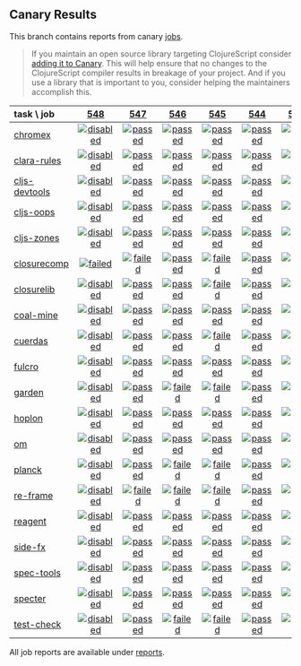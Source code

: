 ## Canary Results

This branch contains reports from canary [jobs](https://github.com/cljs-oss/canary/tree/jobs).

> If you maintain an open source library targeting ClojureScript consider [adding it to Canary](https://github.com/cljs-oss/canary/tree/master#how-to-participate). This will help ensure that no changes to the ClojureScript compiler results in breakage of your project. And if you use a library that is important to you, consider helping the maintainers accomplish this.

[//]: # (begin_overview_table)

| task \ job | <a href="reports/2018/08/31/job-000548-1.10.399-30939fc" title="job #548 finished on 2018-08-31">548</a> | <a href="reports/2018/08/31/job-000547-1.10.395-bc29cc2" title="job #547 finished on 2018-08-31">547</a> | <a href="reports/2018/08/30/job-000546-1.10.395-90e027c" title="job #546 finished on 2018-08-30">546</a> | <a href="reports/2018/08/30/job-000545-1.10.398-f8b4125" title="job #545 finished on 2018-08-30">545</a> | <a href="reports/2018/08/29/job-000544-1.10.413-3ca2b9d" title="job #544 finished on 2018-08-29">544</a> | <a href="reports/2018/08/29/job-000543-1.10.398-f8b4125" title="job #543 finished on 2018-08-29">543</a> | <a href="reports/2018/08/28/job-000542-1.10.398-f8b4125" title="job #542 finished on 2018-08-28">542</a> | <a href="reports/2018/08/27/job-000541-1.10.398-f8b4125" title="job #541 finished on 2018-08-27">541</a> | <a href="reports/2018/08/26/job-000540-1.10.395-551ef4f" title="job #540 finished on 2018-08-26">540</a> | <a href="reports/2018/08/26/job-000539-1.10.395-551ef4f" title="job #539 finished on 2018-08-26">539</a> |
| :--- | :---: | :---: | :---: | :---: | :---: | :---: | :---: | :---: | :---: | :---: |
| [chromex](https://github.com/binaryage/chromex) | <a href="reports/2018/08/31/job-000548-1.10.399-30939fc#-chromex"><img title="disabled" src="http://box.binaryage.com/s-disabled.svg"><a> | <a href="reports/2018/08/31/job-000547-1.10.395-bc29cc2#-chromex"><img title="passed" src="http://box.binaryage.com/s-passed.svg"><a> | <a href="reports/2018/08/30/job-000546-1.10.395-90e027c#-chromex"><img title="passed" src="http://box.binaryage.com/s-passed.svg"><a> | <a href="reports/2018/08/30/job-000545-1.10.398-f8b4125#-chromex"><img title="passed" src="http://box.binaryage.com/s-passed.svg"><a> | <a href="reports/2018/08/29/job-000544-1.10.413-3ca2b9d#-chromex"><img title="passed" src="http://box.binaryage.com/s-passed.svg"><a> | <a href="reports/2018/08/29/job-000543-1.10.398-f8b4125#-chromex"><img title="passed" src="http://box.binaryage.com/s-passed.svg"><a> | <a href="reports/2018/08/28/job-000542-1.10.398-f8b4125#-chromex"><img title="passed" src="http://box.binaryage.com/s-passed.svg"><a> | <a href="reports/2018/08/27/job-000541-1.10.398-f8b4125#-chromex"><img title="passed" src="http://box.binaryage.com/s-passed.svg"><a> | <a href="reports/2018/08/26/job-000540-1.10.395-551ef4f#-chromex"><img title="disabled" src="http://box.binaryage.com/s-disabled.svg"><a> | <a href="reports/2018/08/26/job-000539-1.10.395-551ef4f#-chromex"><img title="disabled" src="http://box.binaryage.com/s-disabled.svg"><a> |
| [clara-rules](https://github.com/cerner/clara-rules) | <a href="reports/2018/08/31/job-000548-1.10.399-30939fc#-clara-rules"><img title="disabled" src="http://box.binaryage.com/s-disabled.svg"><a> | <a href="reports/2018/08/31/job-000547-1.10.395-bc29cc2#-clara-rules"><img title="passed" src="http://box.binaryage.com/s-passed.svg"><a> | <a href="reports/2018/08/30/job-000546-1.10.395-90e027c#-clara-rules"><img title="passed" src="http://box.binaryage.com/s-passed.svg"><a> | <a href="reports/2018/08/30/job-000545-1.10.398-f8b4125#-clara-rules"><img title="passed" src="http://box.binaryage.com/s-passed.svg"><a> | <a href="reports/2018/08/29/job-000544-1.10.413-3ca2b9d#-clara-rules"><img title="passed" src="http://box.binaryage.com/s-passed.svg"><a> | <a href="reports/2018/08/29/job-000543-1.10.398-f8b4125#-clara-rules"><img title="passed" src="http://box.binaryage.com/s-passed.svg"><a> | <a href="reports/2018/08/28/job-000542-1.10.398-f8b4125#-clara-rules"><img title="passed" src="http://box.binaryage.com/s-passed.svg"><a> | <a href="reports/2018/08/27/job-000541-1.10.398-f8b4125#-clara-rules"><img title="passed" src="http://box.binaryage.com/s-passed.svg"><a> | <a href="reports/2018/08/26/job-000540-1.10.395-551ef4f#-clara-rules"><img title="disabled" src="http://box.binaryage.com/s-disabled.svg"><a> | <a href="reports/2018/08/26/job-000539-1.10.395-551ef4f#-clara-rules"><img title="disabled" src="http://box.binaryage.com/s-disabled.svg"><a> |
| [cljs-devtools](https://github.com/binaryage/cljs-devtools) | <a href="reports/2018/08/31/job-000548-1.10.399-30939fc#-cljs-devtools"><img title="disabled" src="http://box.binaryage.com/s-disabled.svg"><a> | <a href="reports/2018/08/31/job-000547-1.10.395-bc29cc2#-cljs-devtools"><img title="passed" src="http://box.binaryage.com/s-passed.svg"><a> | <a href="reports/2018/08/30/job-000546-1.10.395-90e027c#-cljs-devtools"><img title="passed" src="http://box.binaryage.com/s-passed.svg"><a> | <a href="reports/2018/08/30/job-000545-1.10.398-f8b4125#-cljs-devtools"><img title="passed" src="http://box.binaryage.com/s-passed.svg"><a> | <a href="reports/2018/08/29/job-000544-1.10.413-3ca2b9d#-cljs-devtools"><img title="passed" src="http://box.binaryage.com/s-passed.svg"><a> | <a href="reports/2018/08/29/job-000543-1.10.398-f8b4125#-cljs-devtools"><img title="passed" src="http://box.binaryage.com/s-passed.svg"><a> | <a href="reports/2018/08/28/job-000542-1.10.398-f8b4125#-cljs-devtools"><img title="passed" src="http://box.binaryage.com/s-passed.svg"><a> | <a href="reports/2018/08/27/job-000541-1.10.398-f8b4125#-cljs-devtools"><img title="passed" src="http://box.binaryage.com/s-passed.svg"><a> | <a href="reports/2018/08/26/job-000540-1.10.395-551ef4f#-cljs-devtools"><img title="disabled" src="http://box.binaryage.com/s-disabled.svg"><a> | <a href="reports/2018/08/26/job-000539-1.10.395-551ef4f#-cljs-devtools"><img title="disabled" src="http://box.binaryage.com/s-disabled.svg"><a> |
| [cljs-oops](https://github.com/binaryage/cljs-oops) | <a href="reports/2018/08/31/job-000548-1.10.399-30939fc#-cljs-oops"><img title="disabled" src="http://box.binaryage.com/s-disabled.svg"><a> | <a href="reports/2018/08/31/job-000547-1.10.395-bc29cc2#-cljs-oops"><img title="passed" src="http://box.binaryage.com/s-passed.svg"><a> | <a href="reports/2018/08/30/job-000546-1.10.395-90e027c#-cljs-oops"><img title="passed" src="http://box.binaryage.com/s-passed.svg"><a> | <a href="reports/2018/08/30/job-000545-1.10.398-f8b4125#-cljs-oops"><img title="passed" src="http://box.binaryage.com/s-passed.svg"><a> | <a href="reports/2018/08/29/job-000544-1.10.413-3ca2b9d#-cljs-oops"><img title="passed" src="http://box.binaryage.com/s-passed.svg"><a> | <a href="reports/2018/08/29/job-000543-1.10.398-f8b4125#-cljs-oops"><img title="passed" src="http://box.binaryage.com/s-passed.svg"><a> | <a href="reports/2018/08/28/job-000542-1.10.398-f8b4125#-cljs-oops"><img title="passed" src="http://box.binaryage.com/s-passed.svg"><a> | <a href="reports/2018/08/27/job-000541-1.10.398-f8b4125#-cljs-oops"><img title="passed" src="http://box.binaryage.com/s-passed.svg"><a> | <a href="reports/2018/08/26/job-000540-1.10.395-551ef4f#-cljs-oops"><img title="disabled" src="http://box.binaryage.com/s-disabled.svg"><a> | <a href="reports/2018/08/26/job-000539-1.10.395-551ef4f#-cljs-oops"><img title="disabled" src="http://box.binaryage.com/s-disabled.svg"><a> |
| [cljs-zones](https://github.com/binaryage/cljs-zones) | <a href="reports/2018/08/31/job-000548-1.10.399-30939fc#-cljs-zones"><img title="disabled" src="http://box.binaryage.com/s-disabled.svg"><a> | <a href="reports/2018/08/31/job-000547-1.10.395-bc29cc2#-cljs-zones"><img title="passed" src="http://box.binaryage.com/s-passed.svg"><a> | <a href="reports/2018/08/30/job-000546-1.10.395-90e027c#-cljs-zones"><img title="passed" src="http://box.binaryage.com/s-passed.svg"><a> | <a href="reports/2018/08/30/job-000545-1.10.398-f8b4125#-cljs-zones"><img title="passed" src="http://box.binaryage.com/s-passed.svg"><a> | <a href="reports/2018/08/29/job-000544-1.10.413-3ca2b9d#-cljs-zones"><img title="passed" src="http://box.binaryage.com/s-passed.svg"><a> | <a href="reports/2018/08/29/job-000543-1.10.398-f8b4125#-cljs-zones"><img title="passed" src="http://box.binaryage.com/s-passed.svg"><a> | <a href="reports/2018/08/28/job-000542-1.10.398-f8b4125#-cljs-zones"><img title="passed" src="http://box.binaryage.com/s-passed.svg"><a> | <a href="reports/2018/08/27/job-000541-1.10.398-f8b4125#-cljs-zones"><img title="passed" src="http://box.binaryage.com/s-passed.svg"><a> | <a href="reports/2018/08/26/job-000540-1.10.395-551ef4f#-cljs-zones"><img title="disabled" src="http://box.binaryage.com/s-disabled.svg"><a> | <a href="reports/2018/08/26/job-000539-1.10.395-551ef4f#-cljs-zones"><img title="disabled" src="http://box.binaryage.com/s-disabled.svg"><a> |
| [closurecomp](https://github.com/mfikes/closurecomp) | <a href="reports/2018/08/31/job-000548-1.10.399-30939fc#-closurecomp"><img title="failed" src="http://box.binaryage.com/s-failed.svg"><a> | <a href="reports/2018/08/31/job-000547-1.10.395-bc29cc2#-closurecomp"><img title="failed" src="http://box.binaryage.com/s-failed.svg"><a> | <a href="reports/2018/08/30/job-000546-1.10.395-90e027c#-closurecomp"><img title="passed" src="http://box.binaryage.com/s-passed.svg"><a> | <a href="reports/2018/08/30/job-000545-1.10.398-f8b4125#-closurecomp"><img title="failed" src="http://box.binaryage.com/s-failed.svg"><a> | <a href="reports/2018/08/29/job-000544-1.10.413-3ca2b9d#-closurecomp"><img title="passed" src="http://box.binaryage.com/s-passed.svg"><a> | <a href="reports/2018/08/29/job-000543-1.10.398-f8b4125#-closurecomp"><img title="failed" src="http://box.binaryage.com/s-failed.svg"><a> | <a href="reports/2018/08/28/job-000542-1.10.398-f8b4125#-closurecomp"><img title="failed" src="http://box.binaryage.com/s-failed.svg"><a> | <a href="reports/2018/08/27/job-000541-1.10.398-f8b4125#-closurecomp"><img title="failed" src="http://box.binaryage.com/s-failed.svg"><a> | <a href="reports/2018/08/26/job-000540-1.10.395-551ef4f#-closurecomp"><img title="disabled" src="http://box.binaryage.com/s-disabled.svg"><a> | <a href="reports/2018/08/26/job-000539-1.10.395-551ef4f#-closurecomp"><img title="disabled" src="http://box.binaryage.com/s-disabled.svg"><a> |
| [closurelib](https://github.com/mfikes/closurelib) | <a href="reports/2018/08/31/job-000548-1.10.399-30939fc#-closurelib"><img title="disabled" src="http://box.binaryage.com/s-disabled.svg"><a> | <a href="reports/2018/08/31/job-000547-1.10.395-bc29cc2#-closurelib"><img title="passed" src="http://box.binaryage.com/s-passed.svg"><a> | <a href="reports/2018/08/30/job-000546-1.10.395-90e027c#-closurelib"><img title="passed" src="http://box.binaryage.com/s-passed.svg"><a> | <a href="reports/2018/08/30/job-000545-1.10.398-f8b4125#-closurelib"><img title="failed" src="http://box.binaryage.com/s-failed.svg"><a> | <a href="reports/2018/08/29/job-000544-1.10.413-3ca2b9d#-closurelib"><img title="passed" src="http://box.binaryage.com/s-passed.svg"><a> | <a href="reports/2018/08/29/job-000543-1.10.398-f8b4125#-closurelib"><img title="failed" src="http://box.binaryage.com/s-failed.svg"><a> | <a href="reports/2018/08/28/job-000542-1.10.398-f8b4125#-closurelib"><img title="failed" src="http://box.binaryage.com/s-failed.svg"><a> | <a href="reports/2018/08/27/job-000541-1.10.398-f8b4125#-closurelib"><img title="failed" src="http://box.binaryage.com/s-failed.svg"><a> | <a href="reports/2018/08/26/job-000540-1.10.395-551ef4f#-closurelib"><img title="passed" src="http://box.binaryage.com/s-passed.svg"><a> | <a href="reports/2018/08/26/job-000539-1.10.395-551ef4f#-closurelib"><img title="failed" src="http://box.binaryage.com/s-failed.svg"><a> |
| [coal-mine](https://github.com/mfikes/coal-mine) | <a href="reports/2018/08/31/job-000548-1.10.399-30939fc#-coal-mine"><img title="disabled" src="http://box.binaryage.com/s-disabled.svg"><a> | <a href="reports/2018/08/31/job-000547-1.10.395-bc29cc2#-coal-mine"><img title="passed" src="http://box.binaryage.com/s-passed.svg"><a> | <a href="reports/2018/08/30/job-000546-1.10.395-90e027c#-coal-mine"><img title="passed" src="http://box.binaryage.com/s-passed.svg"><a> | <a href="reports/2018/08/30/job-000545-1.10.398-f8b4125#-coal-mine"><img title="passed" src="http://box.binaryage.com/s-passed.svg"><a> | <a href="reports/2018/08/29/job-000544-1.10.413-3ca2b9d#-coal-mine"><img title="passed" src="http://box.binaryage.com/s-passed.svg"><a> | <a href="reports/2018/08/29/job-000543-1.10.398-f8b4125#-coal-mine"><img title="passed" src="http://box.binaryage.com/s-passed.svg"><a> | <a href="reports/2018/08/28/job-000542-1.10.398-f8b4125#-coal-mine"><img title="passed" src="http://box.binaryage.com/s-passed.svg"><a> | <a href="reports/2018/08/27/job-000541-1.10.398-f8b4125#-coal-mine"><img title="passed" src="http://box.binaryage.com/s-passed.svg"><a> | <a href="reports/2018/08/26/job-000540-1.10.395-551ef4f#-coal-mine"><img title="disabled" src="http://box.binaryage.com/s-disabled.svg"><a> | <a href="reports/2018/08/26/job-000539-1.10.395-551ef4f#-coal-mine"><img title="disabled" src="http://box.binaryage.com/s-disabled.svg"><a> |
| [cuerdas](https://github.com/funcool/cuerdas) | <a href="reports/2018/08/31/job-000548-1.10.399-30939fc#-cuerdas"><img title="disabled" src="http://box.binaryage.com/s-disabled.svg"><a> | <a href="reports/2018/08/31/job-000547-1.10.395-bc29cc2#-cuerdas"><img title="passed" src="http://box.binaryage.com/s-passed.svg"><a> | <a href="reports/2018/08/30/job-000546-1.10.395-90e027c#-cuerdas"><img title="passed" src="http://box.binaryage.com/s-passed.svg"><a> | <a href="reports/2018/08/30/job-000545-1.10.398-f8b4125#-cuerdas"><img title="failed" src="http://box.binaryage.com/s-failed.svg"><a> | <a href="reports/2018/08/29/job-000544-1.10.413-3ca2b9d#-cuerdas"><img title="passed" src="http://box.binaryage.com/s-passed.svg"><a> | <a href="reports/2018/08/29/job-000543-1.10.398-f8b4125#-cuerdas"><img title="passed" src="http://box.binaryage.com/s-passed.svg"><a> | <a href="reports/2018/08/28/job-000542-1.10.398-f8b4125#-cuerdas"><img title="passed" src="http://box.binaryage.com/s-passed.svg"><a> | <a href="reports/2018/08/27/job-000541-1.10.398-f8b4125#-cuerdas"><img title="passed" src="http://box.binaryage.com/s-passed.svg"><a> | <a href="reports/2018/08/26/job-000540-1.10.395-551ef4f#-cuerdas"><img title="disabled" src="http://box.binaryage.com/s-disabled.svg"><a> | <a href="reports/2018/08/26/job-000539-1.10.395-551ef4f#-cuerdas"><img title="disabled" src="http://box.binaryage.com/s-disabled.svg"><a> |
| [fulcro](https://github.com/fulcrologic/fulcro) | <a href="reports/2018/08/31/job-000548-1.10.399-30939fc#-fulcro"><img title="disabled" src="http://box.binaryage.com/s-disabled.svg"><a> | <a href="reports/2018/08/31/job-000547-1.10.395-bc29cc2#-fulcro"><img title="passed" src="http://box.binaryage.com/s-passed.svg"><a> | <a href="reports/2018/08/30/job-000546-1.10.395-90e027c#-fulcro"><img title="passed" src="http://box.binaryage.com/s-passed.svg"><a> | <a href="reports/2018/08/30/job-000545-1.10.398-f8b4125#-fulcro"><img title="passed" src="http://box.binaryage.com/s-passed.svg"><a> | <a href="reports/2018/08/29/job-000544-1.10.413-3ca2b9d#-fulcro"><img title="passed" src="http://box.binaryage.com/s-passed.svg"><a> | <a href="reports/2018/08/29/job-000543-1.10.398-f8b4125#-fulcro"><img title="passed" src="http://box.binaryage.com/s-passed.svg"><a> | <a href="reports/2018/08/28/job-000542-1.10.398-f8b4125#-fulcro"><img title="passed" src="http://box.binaryage.com/s-passed.svg"><a> | <a href="reports/2018/08/27/job-000541-1.10.398-f8b4125#-fulcro"><img title="passed" src="http://box.binaryage.com/s-passed.svg"><a> | <a href="reports/2018/08/26/job-000540-1.10.395-551ef4f#-fulcro"><img title="disabled" src="http://box.binaryage.com/s-disabled.svg"><a> | <a href="reports/2018/08/26/job-000539-1.10.395-551ef4f#-fulcro"><img title="disabled" src="http://box.binaryage.com/s-disabled.svg"><a> |
| [garden](https://github.com/noprompt/garden) | <a href="reports/2018/08/31/job-000548-1.10.399-30939fc#-garden"><img title="disabled" src="http://box.binaryage.com/s-disabled.svg"><a> | <a href="reports/2018/08/31/job-000547-1.10.395-bc29cc2#-garden"><img title="passed" src="http://box.binaryage.com/s-passed.svg"><a> | <a href="reports/2018/08/30/job-000546-1.10.395-90e027c#-garden"><img title="failed" src="http://box.binaryage.com/s-failed.svg"><a> | <a href="reports/2018/08/30/job-000545-1.10.398-f8b4125#-garden"><img title="failed" src="http://box.binaryage.com/s-failed.svg"><a> | <a href="reports/2018/08/29/job-000544-1.10.413-3ca2b9d#-garden"><img title="passed" src="http://box.binaryage.com/s-passed.svg"><a> | <a href="reports/2018/08/29/job-000543-1.10.398-f8b4125#-garden"><img title="passed" src="http://box.binaryage.com/s-passed.svg"><a> | <a href="reports/2018/08/28/job-000542-1.10.398-f8b4125#-garden"><img title="passed" src="http://box.binaryage.com/s-passed.svg"><a> | <a href="reports/2018/08/27/job-000541-1.10.398-f8b4125#-garden"><img title="passed" src="http://box.binaryage.com/s-passed.svg"><a> | <a href="reports/2018/08/26/job-000540-1.10.395-551ef4f#-garden"><img title="disabled" src="http://box.binaryage.com/s-disabled.svg"><a> | <a href="reports/2018/08/26/job-000539-1.10.395-551ef4f#-garden"><img title="disabled" src="http://box.binaryage.com/s-disabled.svg"><a> |
| [hoplon](https://github.com/hoplon/hoplon) | <a href="reports/2018/08/31/job-000548-1.10.399-30939fc#-hoplon"><img title="disabled" src="http://box.binaryage.com/s-disabled.svg"><a> | <a href="reports/2018/08/31/job-000547-1.10.395-bc29cc2#-hoplon"><img title="passed" src="http://box.binaryage.com/s-passed.svg"><a> | <a href="reports/2018/08/30/job-000546-1.10.395-90e027c#-hoplon"><img title="passed" src="http://box.binaryage.com/s-passed.svg"><a> | <a href="reports/2018/08/30/job-000545-1.10.398-f8b4125#-hoplon"><img title="passed" src="http://box.binaryage.com/s-passed.svg"><a> | <a href="reports/2018/08/29/job-000544-1.10.413-3ca2b9d#-hoplon"><img title="passed" src="http://box.binaryage.com/s-passed.svg"><a> | <a href="reports/2018/08/29/job-000543-1.10.398-f8b4125#-hoplon"><img title="passed" src="http://box.binaryage.com/s-passed.svg"><a> | <a href="reports/2018/08/28/job-000542-1.10.398-f8b4125#-hoplon"><img title="passed" src="http://box.binaryage.com/s-passed.svg"><a> | <a href="reports/2018/08/27/job-000541-1.10.398-f8b4125#-hoplon"><img title="passed" src="http://box.binaryage.com/s-passed.svg"><a> | <a href="reports/2018/08/26/job-000540-1.10.395-551ef4f#-hoplon"><img title="disabled" src="http://box.binaryage.com/s-disabled.svg"><a> | <a href="reports/2018/08/26/job-000539-1.10.395-551ef4f#-hoplon"><img title="disabled" src="http://box.binaryage.com/s-disabled.svg"><a> |
| [om](https://github.com/omcljs/om) | <a href="reports/2018/08/31/job-000548-1.10.399-30939fc#-om"><img title="disabled" src="http://box.binaryage.com/s-disabled.svg"><a> | <a href="reports/2018/08/31/job-000547-1.10.395-bc29cc2#-om"><img title="passed" src="http://box.binaryage.com/s-passed.svg"><a> | <a href="reports/2018/08/30/job-000546-1.10.395-90e027c#-om"><img title="passed" src="http://box.binaryage.com/s-passed.svg"><a> | <a href="reports/2018/08/30/job-000545-1.10.398-f8b4125#-om"><img title="passed" src="http://box.binaryage.com/s-passed.svg"><a> | <a href="reports/2018/08/29/job-000544-1.10.413-3ca2b9d#-om"><img title="passed" src="http://box.binaryage.com/s-passed.svg"><a> | <a href="reports/2018/08/29/job-000543-1.10.398-f8b4125#-om"><img title="passed" src="http://box.binaryage.com/s-passed.svg"><a> | <a href="reports/2018/08/28/job-000542-1.10.398-f8b4125#-om"><img title="passed" src="http://box.binaryage.com/s-passed.svg"><a> | <a href="reports/2018/08/27/job-000541-1.10.398-f8b4125#-om"><img title="passed" src="http://box.binaryage.com/s-passed.svg"><a> | <a href="reports/2018/08/26/job-000540-1.10.395-551ef4f#-om"><img title="disabled" src="http://box.binaryage.com/s-disabled.svg"><a> | <a href="reports/2018/08/26/job-000539-1.10.395-551ef4f#-om"><img title="disabled" src="http://box.binaryage.com/s-disabled.svg"><a> |
| [planck](https://github.com/planck-repl/planck) | <a href="reports/2018/08/31/job-000548-1.10.399-30939fc#-planck"><img title="disabled" src="http://box.binaryage.com/s-disabled.svg"><a> | <a href="reports/2018/08/31/job-000547-1.10.395-bc29cc2#-planck"><img title="passed" src="http://box.binaryage.com/s-passed.svg"><a> | <a href="reports/2018/08/30/job-000546-1.10.395-90e027c#-planck"><img title="failed" src="http://box.binaryage.com/s-failed.svg"><a> | <a href="reports/2018/08/30/job-000545-1.10.398-f8b4125#-planck"><img title="failed" src="http://box.binaryage.com/s-failed.svg"><a> | <a href="reports/2018/08/29/job-000544-1.10.413-3ca2b9d#-planck"><img title="passed" src="http://box.binaryage.com/s-passed.svg"><a> | <a href="reports/2018/08/29/job-000543-1.10.398-f8b4125#-planck"><img title="failed" src="http://box.binaryage.com/s-failed.svg"><a> | <a href="reports/2018/08/28/job-000542-1.10.398-f8b4125#-planck"><img title="failed" src="http://box.binaryage.com/s-failed.svg"><a> | <a href="reports/2018/08/27/job-000541-1.10.398-f8b4125#-planck"><img title="failed" src="http://box.binaryage.com/s-failed.svg"><a> | <a href="reports/2018/08/26/job-000540-1.10.395-551ef4f#-planck"><img title="disabled" src="http://box.binaryage.com/s-disabled.svg"><a> | <a href="reports/2018/08/26/job-000539-1.10.395-551ef4f#-planck"><img title="disabled" src="http://box.binaryage.com/s-disabled.svg"><a> |
| [re-frame](https://github.com/Day8/re-frame) | <a href="reports/2018/08/31/job-000548-1.10.399-30939fc#-re-frame"><img title="disabled" src="http://box.binaryage.com/s-disabled.svg"><a> | <a href="reports/2018/08/31/job-000547-1.10.395-bc29cc2#-re-frame"><img title="failed" src="http://box.binaryage.com/s-failed.svg"><a> | <a href="reports/2018/08/30/job-000546-1.10.395-90e027c#-re-frame"><img title="failed" src="http://box.binaryage.com/s-failed.svg"><a> | <a href="reports/2018/08/30/job-000545-1.10.398-f8b4125#-re-frame"><img title="failed" src="http://box.binaryage.com/s-failed.svg"><a> | <a href="reports/2018/08/29/job-000544-1.10.413-3ca2b9d#-re-frame"><img title="passed" src="http://box.binaryage.com/s-passed.svg"><a> | <a href="reports/2018/08/29/job-000543-1.10.398-f8b4125#-re-frame"><img title="failed" src="http://box.binaryage.com/s-failed.svg"><a> | <a href="reports/2018/08/28/job-000542-1.10.398-f8b4125#-re-frame"><img title="passed" src="http://box.binaryage.com/s-passed.svg"><a> | <a href="reports/2018/08/27/job-000541-1.10.398-f8b4125#-re-frame"><img title="passed" src="http://box.binaryage.com/s-passed.svg"><a> | <a href="reports/2018/08/26/job-000540-1.10.395-551ef4f#-re-frame"><img title="disabled" src="http://box.binaryage.com/s-disabled.svg"><a> | <a href="reports/2018/08/26/job-000539-1.10.395-551ef4f#-re-frame"><img title="disabled" src="http://box.binaryage.com/s-disabled.svg"><a> |
| [reagent](https://github.com/reagent-project/reagent) | <a href="reports/2018/08/31/job-000548-1.10.399-30939fc#-reagent"><img title="disabled" src="http://box.binaryage.com/s-disabled.svg"><a> | <a href="reports/2018/08/31/job-000547-1.10.395-bc29cc2#-reagent"><img title="passed" src="http://box.binaryage.com/s-passed.svg"><a> | <a href="reports/2018/08/30/job-000546-1.10.395-90e027c#-reagent"><img title="passed" src="http://box.binaryage.com/s-passed.svg"><a> | <a href="reports/2018/08/30/job-000545-1.10.398-f8b4125#-reagent"><img title="passed" src="http://box.binaryage.com/s-passed.svg"><a> | <a href="reports/2018/08/29/job-000544-1.10.413-3ca2b9d#-reagent"><img title="passed" src="http://box.binaryage.com/s-passed.svg"><a> | <a href="reports/2018/08/29/job-000543-1.10.398-f8b4125#-reagent"><img title="passed" src="http://box.binaryage.com/s-passed.svg"><a> | <a href="reports/2018/08/28/job-000542-1.10.398-f8b4125#-reagent"><img title="passed" src="http://box.binaryage.com/s-passed.svg"><a> | <a href="reports/2018/08/27/job-000541-1.10.398-f8b4125#-reagent"><img title="failed" src="http://box.binaryage.com/s-failed.svg"><a> | <a href="reports/2018/08/26/job-000540-1.10.395-551ef4f#-reagent"><img title="disabled" src="http://box.binaryage.com/s-disabled.svg"><a> | <a href="reports/2018/08/26/job-000539-1.10.395-551ef4f#-reagent"><img title="disabled" src="http://box.binaryage.com/s-disabled.svg"><a> |
| [side-fx](https://github.com/cljsrn/side-fx) | <a href="reports/2018/08/31/job-000548-1.10.399-30939fc#-side-fx"><img title="disabled" src="http://box.binaryage.com/s-disabled.svg"><a> | <a href="reports/2018/08/31/job-000547-1.10.395-bc29cc2#-side-fx"><img title="passed" src="http://box.binaryage.com/s-passed.svg"><a> | <a href="reports/2018/08/30/job-000546-1.10.395-90e027c#-side-fx"><img title="passed" src="http://box.binaryage.com/s-passed.svg"><a> | <a href="reports/2018/08/30/job-000545-1.10.398-f8b4125#-side-fx"><img title="passed" src="http://box.binaryage.com/s-passed.svg"><a> | <a href="reports/2018/08/29/job-000544-1.10.413-3ca2b9d#-side-fx"><img title="passed" src="http://box.binaryage.com/s-passed.svg"><a> | <a href="reports/2018/08/29/job-000543-1.10.398-f8b4125#-side-fx"><img title="passed" src="http://box.binaryage.com/s-passed.svg"><a> | <a href="reports/2018/08/28/job-000542-1.10.398-f8b4125#-side-fx"><img title="passed" src="http://box.binaryage.com/s-passed.svg"><a> | <a href="reports/2018/08/27/job-000541-1.10.398-f8b4125#-side-fx"><img title="passed" src="http://box.binaryage.com/s-passed.svg"><a> | <a href="reports/2018/08/26/job-000540-1.10.395-551ef4f#-side-fx"><img title="disabled" src="http://box.binaryage.com/s-disabled.svg"><a> | <a href="reports/2018/08/26/job-000539-1.10.395-551ef4f#-side-fx"><img title="disabled" src="http://box.binaryage.com/s-disabled.svg"><a> |
| [spec-tools](https://github.com/metosin/spec-tools) | <a href="reports/2018/08/31/job-000548-1.10.399-30939fc#-spec-tools"><img title="disabled" src="http://box.binaryage.com/s-disabled.svg"><a> | <a href="reports/2018/08/31/job-000547-1.10.395-bc29cc2#-spec-tools"><img title="passed" src="http://box.binaryage.com/s-passed.svg"><a> | <a href="reports/2018/08/30/job-000546-1.10.395-90e027c#-spec-tools"><img title="passed" src="http://box.binaryage.com/s-passed.svg"><a> | <a href="reports/2018/08/30/job-000545-1.10.398-f8b4125#-spec-tools"><img title="passed" src="http://box.binaryage.com/s-passed.svg"><a> | <a href="reports/2018/08/29/job-000544-1.10.413-3ca2b9d#-spec-tools"><img title="passed" src="http://box.binaryage.com/s-passed.svg"><a> | <a href="reports/2018/08/29/job-000543-1.10.398-f8b4125#-spec-tools"><img title="passed" src="http://box.binaryage.com/s-passed.svg"><a> | <a href="reports/2018/08/28/job-000542-1.10.398-f8b4125#-spec-tools"><img title="passed" src="http://box.binaryage.com/s-passed.svg"><a> | <a href="reports/2018/08/27/job-000541-1.10.398-f8b4125#-spec-tools"><img title="passed" src="http://box.binaryage.com/s-passed.svg"><a> | <a href="reports/2018/08/26/job-000540-1.10.395-551ef4f#-spec-tools"><img title="disabled" src="http://box.binaryage.com/s-disabled.svg"><a> | <a href="reports/2018/08/26/job-000539-1.10.395-551ef4f#-spec-tools"><img title="disabled" src="http://box.binaryage.com/s-disabled.svg"><a> |
| [specter](https://github.com/nathanmarz/specter) | <a href="reports/2018/08/31/job-000548-1.10.399-30939fc#-specter"><img title="disabled" src="http://box.binaryage.com/s-disabled.svg"><a> | <a href="reports/2018/08/31/job-000547-1.10.395-bc29cc2#-specter"><img title="passed" src="http://box.binaryage.com/s-passed.svg"><a> | <a href="reports/2018/08/30/job-000546-1.10.395-90e027c#-specter"><img title="passed" src="http://box.binaryage.com/s-passed.svg"><a> | <a href="reports/2018/08/30/job-000545-1.10.398-f8b4125#-specter"><img title="passed" src="http://box.binaryage.com/s-passed.svg"><a> | <a href="reports/2018/08/29/job-000544-1.10.413-3ca2b9d#-specter"><img title="passed" src="http://box.binaryage.com/s-passed.svg"><a> | <a href="reports/2018/08/29/job-000543-1.10.398-f8b4125#-specter"><img title="passed" src="http://box.binaryage.com/s-passed.svg"><a> | <a href="reports/2018/08/28/job-000542-1.10.398-f8b4125#-specter"><img title="passed" src="http://box.binaryage.com/s-passed.svg"><a> | <a href="reports/2018/08/27/job-000541-1.10.398-f8b4125#-specter"><img title="passed" src="http://box.binaryage.com/s-passed.svg"><a> | <a href="reports/2018/08/26/job-000540-1.10.395-551ef4f#-specter"><img title="disabled" src="http://box.binaryage.com/s-disabled.svg"><a> | <a href="reports/2018/08/26/job-000539-1.10.395-551ef4f#-specter"><img title="disabled" src="http://box.binaryage.com/s-disabled.svg"><a> |
| [test-check](https://github.com/clojure/test.check) | <a href="reports/2018/08/31/job-000548-1.10.399-30939fc#-test-check"><img title="disabled" src="http://box.binaryage.com/s-disabled.svg"><a> | <a href="reports/2018/08/31/job-000547-1.10.395-bc29cc2#-test-check"><img title="passed" src="http://box.binaryage.com/s-passed.svg"><a> | <a href="reports/2018/08/30/job-000546-1.10.395-90e027c#-test-check"><img title="failed" src="http://box.binaryage.com/s-failed.svg"><a> | <a href="reports/2018/08/30/job-000545-1.10.398-f8b4125#-test-check"><img title="failed" src="http://box.binaryage.com/s-failed.svg"><a> | <a href="reports/2018/08/29/job-000544-1.10.413-3ca2b9d#-test-check"><img title="passed" src="http://box.binaryage.com/s-passed.svg"><a> | <a href="reports/2018/08/29/job-000543-1.10.398-f8b4125#-test-check"><img title="passed" src="http://box.binaryage.com/s-passed.svg"><a> | <a href="reports/2018/08/28/job-000542-1.10.398-f8b4125#-test-check"><img title="passed" src="http://box.binaryage.com/s-passed.svg"><a> | <a href="reports/2018/08/27/job-000541-1.10.398-f8b4125#-test-check"><img title="passed" src="http://box.binaryage.com/s-passed.svg"><a> | <a href="reports/2018/08/26/job-000540-1.10.395-551ef4f#-test-check"><img title="disabled" src="http://box.binaryage.com/s-disabled.svg"><a> | <a href="reports/2018/08/26/job-000539-1.10.395-551ef4f#-test-check"><img title="disabled" src="http://box.binaryage.com/s-disabled.svg"><a> |

[//]: # (end_overview_table)

All job reports are available under [reports](reports).
